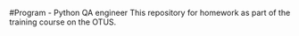 #Program - Python QA engineer
This repository for homework as part of the training course on the OTUS. 

